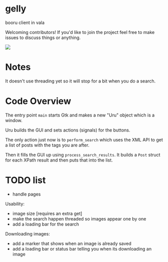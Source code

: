gelly
=====

booru client in vala

Welcoming contributors! If you'd like to join the project feel free to make issues to discuss things or anything.

<img src="http://i.imgur.com/kmc97kJ.png"></img>


Notes
=====

It doesn't use threading yet so it will stop for a bit when you do a search.


Code Overview
=============

The entry point `main` starts Gtk and makes a new "Uru" object which is a window.

Uru builds the GUI and sets actions (signals) for the buttons.

The only action just now is to `perform_search` which uses the XML API to get a list of posts with the tags you are after.

Then it fills the GUI up using `process_search_results`. It builds a `Post` struct for each XPath result and then puts that into the list. 


TODO list
=========
* handle pages

Usability:
* image size [requires an extra get]
* make the search happen threaded so images appear one by one
* add a loading bar for the search

Downloading images:
* add a marker that shows when an image is already saved
* add a loading bar or status bar telling you when its downloading an image
